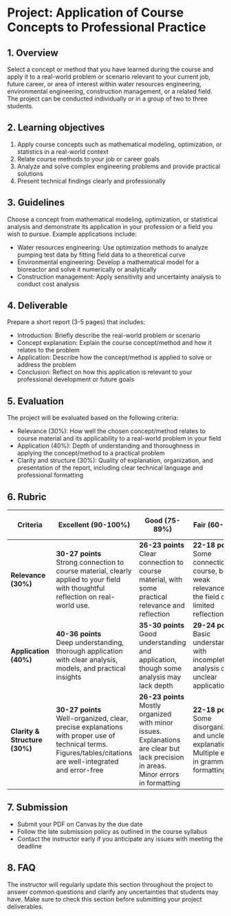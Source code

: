 # Project: Application of Course Concepts to Professional Practice

## 1. Overview
Select a concept or method that you have learned during the course and apply it to a real-world problem or scenario relevant to your current job, future career, or area of interest within water resources engineering, environmental engineering, construction management, or a related field. The project can be conducted individually or in a group of two to three students. 

## 2. Learning objectives
1. Apply course concepts such as mathematical modeling, optimization, or statistics in a real-world context
2. Relate course methods to your job or career goals
3. Analyze and solve complex engineering problems and provide practical solutions
4. Present technical findings clearly and professionally

## 3. Guidelines
Choose a concept from mathematical modeling, optimization, or statistical analysis and demonstrate its application in your profession or a field you wish to pursue. Example applications include:
- Water resources engineering: Use optimization methods to analyze pumping test data by fitting field data to a theoretical curve
- Environmental engineering: Develop a mathematical model for a bioreactor and solve it numerically or analytically
- Construction management: Apply sensitivity and uncertainty analysis to conduct cost analysis

## 4. Deliverable
Prepare a short report (3-5 pages) that includes:
- Introduction: Briefly describe the real-world problem or scenario
- Concept explanation: Explain the course concept/method and how it relates to the problem
- Application: Describe how the concept/method is applied to solve or address the problem
- Conclusion: Reflect on how this application is relevant to your professional development or future goals

## 5. Evaluation
The project will be evaluated based on the following criteria:
- Relevance (30%): How well the chosen concept/method relates to course material and its applicability to a real-world problem in your field
- Application (40%): Depth of understanding and thoroughness in applying the concept/method to a practical problem
- Clarity and structure (30%): Quality of explanation, organization, and presentation of the report, including clear technical language and professional formatting

## 6. Rubric

| **Criteria**             | **Excellent (90-100%)**                                  | **Good (75-89%)**                                    | **Fair (60-74%)**                                    | **Needs Improvement (<60%)**                     |
|--------------------------|---------------------------------------------------------|------------------------------------------------------|------------------------------------------------------|--------------------------------------------------|
| **Relevance (30%)**       | **30-27 points** <br> Strong connection to course material, clearly applied to your field with thoughtful reflection on real-world use. | **26-23 points** <br> Clear connection to course material, with some practical relevance and reflection | **22-18 points** <br> Some connection to course, but weak relevance to the field or limited reflection | **<18 points** <br> Loosely connected to course material, with little relevance or reflection |
| **Application (40%)**     | **40-36 points** <br> Deep understanding, thorough application with clear analysis, models, and practical insights | **35-30 points** <br> Good understanding and application, though some analysis may lack depth | **29-24 points** <br> Basic understanding with incomplete analysis or unclear application | **<24 points** <br> Limited or incorrect understanding, little analysis, and unclear application |
| **Clarity & Structure (30%)** | **30-27 points** <br> Well-organized, clear, precise explanations with proper use of technical terms. Figures/tables/citations are well-integrated and error-free | **26-23 points** <br> Mostly organized with minor issues. Explanations are clear but lack precision in areas. Minor errors in formatting | **22-18 points** <br> Some disorganization and unclear explanations. Multiple errors in grammar or formatting | **<18 points** <br> Poorly organized, unclear explanations, with multiple errors in structure or formatting |

## 7. Submission
- Submit your PDF on Canvas by the due date
- Follow the late submission policy as outlined in the course syllabus
- Contact the instructor early if you anticipate any issues with meeting the deadline

## 8. FAQ 
The instructor will regularly update this section throughout the project to answer common questions and clarify any uncertainties that students may have. Make sure to check this section before submitting your project deliverables.

